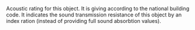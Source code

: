 Acoustic rating for this object.
It is giving according to the national building code. It indicates the sound transmission resistance of this object by an index ration (instead of providing full sound absorbtion values).
